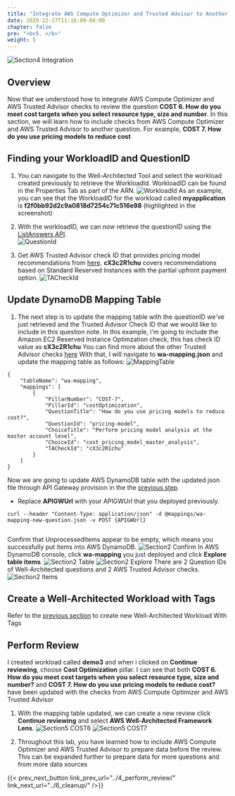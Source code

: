 ```yaml
---
title: "Integrate AWS Compute Optimizer and Trusted Advisor to Another Question"
date: 2020-12-17T11:16:09-04:00
chapter: false
pre: "<b>5. </b>"
weight: 5
---
```

 
![Section4 Integration](/watool/200_Integration_with_AWS_Compute_Optimizer_and_AWS_Trusted_Advisor/Images/section4/TA_Aco_integration.png)
 
## Overview
Now that we understood how to integrate AWS Compute Optimizer and AWS Trusted Advisor checks to review the question **COST 6. How do you meet cost targets when you select resource type, size and number**. 
In this section, we will learn how to include checks from AWS Compute Optimizer and AWS Trusted Advisor to another question. For example, **COST 7. How do you use pricing models to reduce cost**
 
## Finding your WorkloadID and QuestionID
1. You can navigate to the Well-Architected Tool and select the workload created previously to retrieve the WorkloadId. WorkloadID can be found in the Properties Tab as part of the ARN.
![WorkloadId](/watool/200_Integration_with_AWS_Compute_Optimizer_and_AWS_Trusted_Advisor/Images/section5/workloadID.png?classes=lab_picture_auto)
As an example, you can see that the WorkloadID for the workload called **myapplication** is **f2f0bb92d2c9a0818d7254c71c516e98** (highlighted in the screenshot)
 
2. With the workloadID, we can now retrieve the questionID using the [ListAnswers API](https://docs.aws.amazon.com/wellarchitected/latest/APIReference/API_ListAnswers.html).  
![QuestionId](/watool/200_Integration_with_AWS_Compute_Optimizer_and_AWS_Trusted_Advisor/Images/section5/questionID.png?classes=lab_picture_auto)

3. Get AWS Trusted Advisor check ID that provides pricing model recommendations from [here](https://docs.aws.amazon.com/awssupport/latest/user/cost-optimization-checks.html#amazon-ec2-reserved-instances-optimization). **cX3c2R1chu** covers recommendations based on Standard Reserved Instances with the partial upfront payment option.
![TACheckId](/watool/200_Integration_with_AWS_Compute_Optimizer_and_AWS_Trusted_Advisor/Images/section5/TACheckId.png?classes=lab_picture_auto)
 
## Update DynamoDB Mapping Table
1. The next step is to update the mapping table with the questionID we've just retrieved and the Trusted Advisor Check ID that we would like to include in this question note. In this example, i'm going to include the Amazon EC2 Reserved Instance Optimzation check, this has check ID value as **cX3c2R1chu**
You can find more about the other Trusted Advisor checks [here](https://docs.aws.amazon.com/awssupport/latest/user/trusted-advisor-check-reference.html)
With that, I will navigate to **wa-mapping.json** and update the mapping table as follows:
![MappingTable](/watool/200_Integration_with_AWS_Compute_Optimizer_and_AWS_Trusted_Advisor/Images/section5/mappingTable.png?classes=lab_picture_auto)
```
{
    "tableName": "wa-mapping",
    "mappings": [
        {            
            "PillarNumber": "COST-7",
            "PillarId": "costOptimization",
            "QuestionTitle": "How do you use pricing models to reduce cost?",
            "QuestionId": "pricing-model",
            "ChoiceTitle": "Perform pricing model analysis at the master account level",
            "ChoiceId": "cost_pricing_model_master_analysis",
            "TACheckId": "cX3c2R1chu"
        }
    ]
}
```
Now we are going to update AWS DynamoDB table with the updated json file through API Gateway provision in the the [previous step](../2_configure_env/).
* Replace **APIGWUrl** with your APIGWUrl that you deployed previously.
```
curl --header "Content-Type: application/json" -d @mappings/wa-mapping-new-question.json -v POST {APIGWUrl} 
 
```
Confirm that UnprocessedItems appear to be empty, which means you successfully put items into AWS DynamoDB. 
![Section2 Confirm](/watool/200_Integration_with_AWS_Compute_Optimizer_and_AWS_Trusted_Advisor/Images/section2/Confirm.png)
In AWS DynamoDB console, click **wa-mapping** you just deployed and click **Explore table items**. 
![Section2 Table](/watool/200_Integration_with_AWS_Compute_Optimizer_and_AWS_Trusted_Advisor/Images/section2/Table.png)
![Section2 Explore](/watool/200_Integration_with_AWS_Compute_Optimizer_and_AWS_Trusted_Advisor/Images/section2/Explore.png)
There are 2 Question IDs of Well-Architected questions and 2 AWS Trusted Advisor checks.
![Section2 Items](/watool/200_Integration_with_AWS_Compute_Optimizer_and_AWS_Trusted_Advisor/Images/section5/Items.png)
 
## Create a Well-Architected Workload with Tags
Refer to the [previous section](../3_create_workload/) to create new Well-Architected Workload With Tags
 
## Perform Review
I created workload called **demo3** and when i clicked on **Continue reviewing**, choose  **Cost Optimization** pillar. I can see that both **COST 6. How do you meet cost targets when you select resource type, size and number?** and **COST 7. How do you use pricing models to reduce cost?** have been updated with the checks from AWS Compute Optimizer and AWS Trusted Advisor
 
1. With the mapping table updated, we can create a new review click **Continue reviewing** and select **AWS Well-Architected Framework Lens**.
![Section5 COST6](/watool/200_Integration_with_AWS_Compute_Optimizer_and_AWS_Trusted_Advisor/Images/section5/COST6.png)
![Section5 COST7](/watool/200_Integration_with_AWS_Compute_Optimizer_and_AWS_Trusted_Advisor/Images/section5/COST7.png)
 
2. Throughout this lab, you have learned how to include AWS Compute Optimizer and AWS Trusted Advisor to prepare data before the review. This can be expanded further to prepare data for more questions and from more data sources 
 
{{< prev_next_button link_prev_url="../4_perform_review/" link_next_url="../6_cleanup/" />}}
